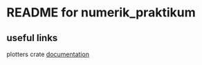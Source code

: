 # README for numerik_praktikum

## useful links
plotters crate [documentation](https://docs.rs/plotters/latest/plotters/)
